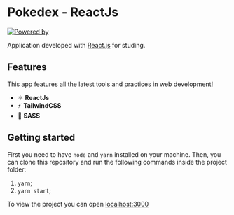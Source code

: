 <h1>
  Pokedex - ReactJs
</h1>

<p align="left">
  <a href="https://reactjs.org/" target="_blank">
    <img
      src="https://img.shields.io/badge/powered%20by-reactjs-%23F45d22"
      alt="Powered by"
    />
  </a>
</p>

Application developed with [React.js](https://reactjs.org/) for studing.

## Features

This app features all the latest tools and practices in web development!

- ⚛  **ReactJs**
- ⚡  **TailwindCSS**
- 💖 **SASS**

## Getting started

First you need to have `node` and `yarn` installed on your machine. Then, you can clone this repository and run the following commands inside the project folder:

1. `yarn`;
2. `yarn start`;

To view the project you can open [localhost:3000](http://localhost:3000)